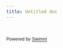 ```yaml
---
title: Untitled doc
---
```

&nbsp;

<SwmMeta version="3.0.0" repo-id="Z2l0aHViJTNBJTNBc3dpbW0tdGVzdCUzQSUzQWR3YWNoaG9sZGVy" repo-name="swimm-test"><sup>Powered by [Swimm](https://app.swimm.io/)</sup></SwmMeta>
